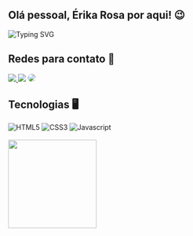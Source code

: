 ## Olá pessoal, Érika Rosa por aqui! 😉

![Typing SVG](https://readme-typing-svg.herokuapp.com?font=Roboto+Mono&pause=1000&vCenter=true&random=false&width=550&height=60&lines=Welcome+to+my+profile)

## Redes para contato 📨
<div display: 'inline-block'> 
  <a href="https://www.instagram.com/erikarosah/" target="_blank"><img src="https://img.shields.io/badge/-Instagram-%23E4405F?style=for-the-badge&logo=instagram&logoColor=white"</a>
  <a href = "mailto:erikarosamg@gmail.com" target="_blank"> <img src="https://img.shields.io/badge/-Gmail-%23333?style=for-the-badge&logo=gmail&logoColor=white" target="_blank"></a>
  <a href="https://www.linkedin.com/in/erika-rosa-19a4361b1/" target="_blank"><img src="https://img.shields.io/badge/-LinkedIn-%230077B5?style=for-the-badge&logo=linkedin&logoColor=white" style="border-radius: 30px" target="_blank">
  </a>  
</div>

## Tecnologias 🖥
<div display: 'inline-block'>
    <img alt='HTML5' src='https://img.shields.io/badge/HTML5-E34F26?style=for-the-badge&logo=html5&logoColor=white'>
    <img alt='CSS3' src='https://img.shields.io/badge/CSS3-1572B6?style=for-the-badge&logo=css3&logoColor=white'>
    <img alt='Javascript' src='https://img.shields.io/badge/JavaScript-yellow?style=for-the-badge&logo=javascript&logoColor=white'>
   <!--  <img alt='Typescript' src='https://img.shields.io/badge/TypeScript-007ACC?style=for-the-badge&logo=typescript&logoColor=white'> -->
</div>

<br>

<div>
  <img align="left" height="180em" src="https://github-readme-stats.vercel.app/api?username=erikarosah&show_icons=true&theme=dark&include_all_commits=true&count_private=true"/>
</div>
